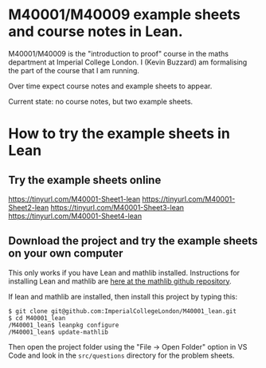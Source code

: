 # M40001/M40009 example sheets and course notes in Lean.

M40001/M40009 is the "introduction to proof" course in the maths department at Imperial College London. I (Kevin Buzzard) am formalising the part of the course that I am running.

Over time expect course notes and example sheets to appear.

Current state: no course notes, but two example sheets.

# How to try the example sheets in Lean

## Try the example sheets online

https://tinyurl.com/M40001-Sheet1-lean
https://tinyurl.com/M40001-Sheet2-lean
https://tinyurl.com/M40001-Sheet3-lean
https://tinyurl.com/M40001-Sheet4-lean


## Download the project and try the example sheets on your own computer

This only works if you have Lean and mathlib installed. Instructions for installing Lean and mathlib are [here at the mathlib github repository](https://github.com/leanprover-community/mathlib#installation).

If lean and mathlib are installed, then install this project by typing this:

```
$ git clone git@github.com:ImperialCollegeLondon/M40001_lean.git
$ cd M40001_lean
/M40001_lean$ leanpkg configure
/M40001_lean$ update-mathlib
```

Then open the project folder using the "File -> Open Folder" option in VS Code and look in the `src/questions` directory for the problem sheets.
